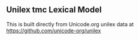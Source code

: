 Unilex tmc Lexical Model
----------------------

This is built directly from Unicode.org unilex data at
https://github.com/unicode-org/unilex
